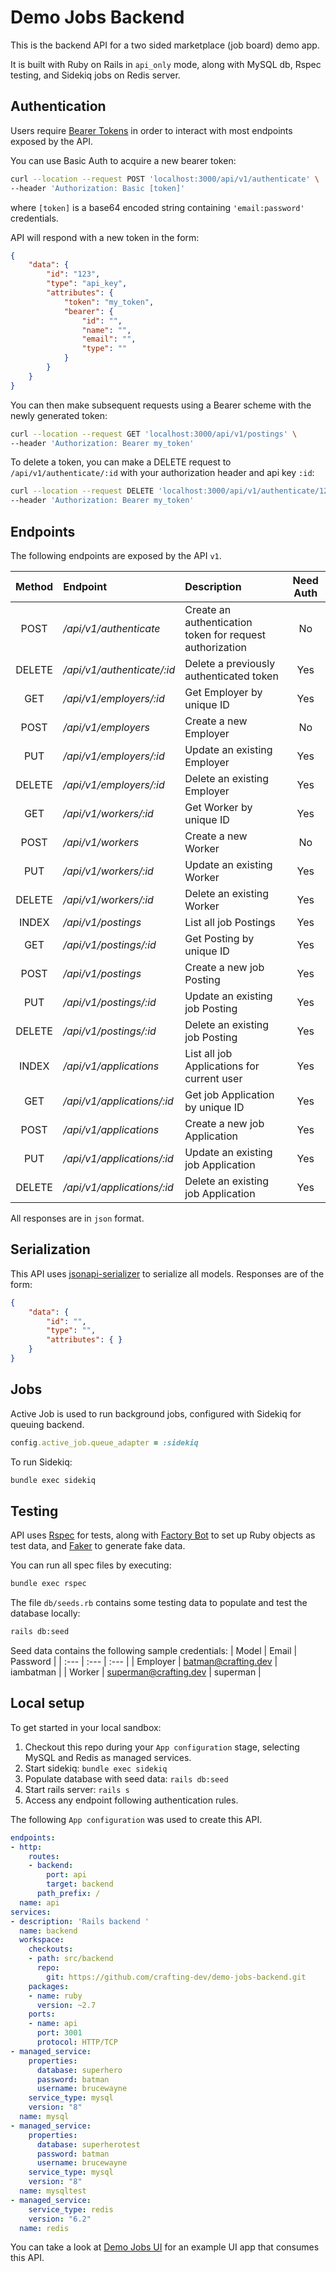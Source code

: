 # Demo Jobs Backend

This is the backend API for a two sided marketplace (job board) demo app. 

It is built with Ruby on Rails in `api_only` mode, along with MySQL db, Rspec testing, and Sidekiq jobs on Redis server.

## Authentication

Users require [Bearer Tokens](https://datatracker.ietf.org/doc/html/rfc6750) in order to interact with most endpoints exposed by the API. 

You can use Basic Auth to acquire a new bearer token:
```bash
curl --location --request POST 'localhost:3000/api/v1/authenticate' \
--header 'Authorization: Basic [token]'
```

where `[token]` is a base64 encoded string containing `'email:password'` credentials.

API will respond with a new token in the form:
```json
{
    "data": {
        "id": "123",
        "type": "api_key",
        "attributes": {
            "token": "my_token",
            "bearer": {
                "id": "",
                "name": "",
                "email": "",
                "type": ""
            }
        }
    }
}
```

You can then make subsequent requests using a Bearer scheme with the newly generated token:
```bash
curl --location --request GET 'localhost:3000/api/v1/postings' \
--header 'Authorization: Bearer my_token'
```

To delete a token, you can make a  DELETE request to `/api/v1/authenticate/:id` with your authorization header and api key `:id`:
```bash
curl --location --request DELETE 'localhost:3000/api/v1/authenticate/123' \
--header 'Authorization: Bearer my_token'
```

## Endpoints

The following endpoints are exposed by the API `v1`. 

| Method | Endpoint | Description | Need Auth |
| :---: | :--- | :--- | :---: |
| POST | */api/v1/authenticate* | Create an authentication token for request authorization | No |
| DELETE | */api/v1/authenticate/:id* | Delete a previously authenticated token | Yes |
| GET | */api/v1/employers/:id* | Get Employer by unique ID | Yes |
| POST | */api/v1/employers* | Create a new Employer | No |
| PUT | */api/v1/employers/:id* | Update an existing Employer | Yes |
| DELETE | */api/v1/employers/:id* | Delete an existing Employer | Yes |
| GET | */api/v1/workers/:id* | Get Worker by unique ID | Yes |
| POST | */api/v1/workers* | Create a new Worker | No |
| PUT | */api/v1/workers/:id* | Update an existing Worker | Yes |
| DELETE | */api/v1/workers/:id* | Delete an existing Worker | Yes |
| INDEX | */api/v1/postings* | List all job Postings | Yes |
| GET | */api/v1/postings/:id* | Get Posting by unique ID | Yes |
| POST | */api/v1/postings* | Create a new job Posting | Yes |
| PUT | */api/v1/postings/:id* | Update an existing job Posting | Yes |
| DELETE | */api/v1/postings/:id* | Delete an existing job Posting | Yes |
| INDEX | */api/v1/applications* | List all job Applications for current user | Yes |
| GET | */api/v1/applications/:id* | Get job Application by unique ID | Yes |
| POST | */api/v1/applications* | Create a new job Application | Yes |
| PUT | */api/v1/applications/:id* | Update an existing job Application | Yes |
| DELETE | */api/v1/applications/:id* | Delete an existing job Application | Yes |

All responses are in `json` format.

## Serialization

This API uses [jsonapi-serializer](https://github.com/jsonapi-serializer/jsonapi-serializer) to serialize all models. Responses are of the form:
```json
{
    "data": {
        "id": "",
        "type": "",
        "attributes": { }
    }
}
```

## Jobs

Active Job is used to run background jobs, configured with Sidekiq for queuing backend. 
```ruby
config.active_job.queue_adapter = :sidekiq
```

To run Sidekiq:
```bash
bundle exec sidekiq
```

## Testing

API uses [Rspec](https://rspec.info/) for tests, along with [Factory Bot](https://github.com/thoughtbot/factory_bot_rails) to set up Ruby objects as test data, and [Faker](https://github.com/faker-ruby/faker) to generate fake data.

You can run all spec files by executing:
```bash
bundle exec rspec
```

The file `db/seeds.rb` contains some testing data to populate and test the database locally:
```bash
rails db:seed
```

Seed data contains the following sample credentials:
| Model | Email | Password |
| :--- | :--- | :--- |
| Employer | batman@crafting.dev | iambatman |
| Worker | superman@crafting.dev | superman |

## Local setup

To get started in your local sandbox:

1. Checkout this repo during your `App configuration` stage, selecting MySQL and Redis as managed services.
2. Start sidekiq: `bundle exec sidekiq`
3. Populate database with seed data: `rails db:seed`
4. Start rails server: `rails s`
5. Access any endpoint following authentication rules.

The following `App configuration` was used to create this API.
```yaml
endpoints:
- http:
    routes:
    - backend:
        port: api
        target: backend
      path_prefix: /
  name: api
services:
- description: 'Rails backend '
  name: backend
  workspace:
    checkouts:
    - path: src/backend
      repo:
        git: https://github.com/crafting-dev/demo-jobs-backend.git
    packages:
    - name: ruby
      version: ~2.7
    ports:
    - name: api
      port: 3001
      protocol: HTTP/TCP
- managed_service:
    properties:
      database: superhero
      password: batman
      username: brucewayne
    service_type: mysql
    version: "8"
  name: mysql
- managed_service:
    properties:
      database: superherotest
      password: batman
      username: brucewayne
    service_type: mysql
    version: "8"
  name: mysqltest
- managed_service:
    service_type: redis
    version: "6.2"
  name: redis
```

You can take a look at [Demo Jobs UI](https://github.com/crafting-dev/demo-jobs-ui) for an example UI app that consumes this API.
